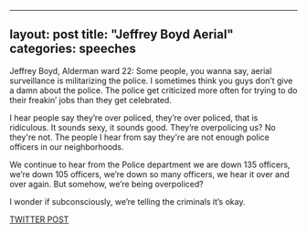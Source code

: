 
---
layout: post
title: "Jeffrey Boyd Aerial"
categories: speeches
---

Jeffrey Boyd, Alderman ward 22: Some people, you wanna say, aerial surveillance is militarizing the police. I sometimes think you guys don’t give a damn about the police. The police get criticized more often for trying to do their freakin’ jobs than they get celebrated. 

I hear people say they’re over policed, they’re over policed, that is ridiculous. It sounds sexy, it sounds good. They’re overpolicing us? No they're not. The people I hear from say they're are not enough police officers in our neighborhoods.

We continue to hear from the Police department we are down 135 officers, we’re down 105 officers, we’re down so many officers, we hear it over and over again. But somehow, we’re being overpoliced? 

I wonder if subconsciously, we’re telling the criminals it’s okay.

[TWITTER POST](https://twitter.com/StlPoliticClips/status/1390453278467674119?s=20)



